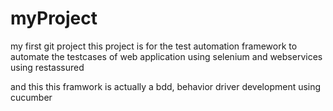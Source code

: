 # myProject
my first git project
this project is for the test automation framework to automate the testcases of web application using selenium and webservices using restassured


and this this framwork is actually a bdd, behavior driver development using cucumber